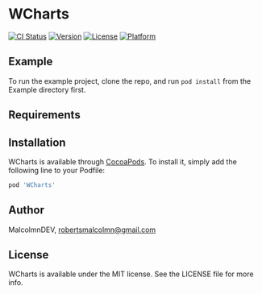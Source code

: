 # WCharts

[![CI Status](https://img.shields.io/travis/MalcolmnDEV/WCharts.svg?style=flat)](https://travis-ci.org/MalcolmnDEV/WCharts)
[![Version](https://img.shields.io/cocoapods/v/WCharts.svg?style=flat)](https://cocoapods.org/pods/WCharts)
[![License](https://img.shields.io/cocoapods/l/WCharts.svg?style=flat)](https://cocoapods.org/pods/WCharts)
[![Platform](https://img.shields.io/cocoapods/p/WCharts.svg?style=flat)](https://cocoapods.org/pods/WCharts)

## Example

To run the example project, clone the repo, and run `pod install` from the Example directory first.

## Requirements

## Installation

WCharts is available through [CocoaPods](https://cocoapods.org). To install
it, simply add the following line to your Podfile:

```ruby
pod 'WCharts'
```

## Author

MalcolmnDEV, robertsmalcolmn@gmail.com

## License

WCharts is available under the MIT license. See the LICENSE file for more info.
